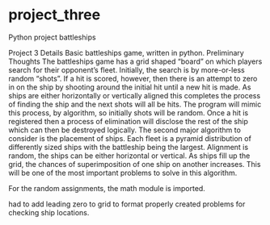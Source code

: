# project_three
Python project battleships

Project 3 Details
Basic battleships game, written in python. 
Preliminary Thoughts
The battleships game has a grid shaped “board” on which players search for their opponent’s fleet. Initially, the search is by more-or-less random “shots”. If a hit is scored, however, then there is an attempt to zero in on the ship by shooting around the initial hit until a new hit is made. As ships are either horizontally or vertically aligned this completes the process of finding the ship and the next shots will all be hits. The program will mimic this process, by algorithm, so initially shots will be random. Once a hit is registered then a process of elimination will disclose the rest of the ship which can then be destroyed logically.
The second major algorithm to consider is the placement of ships. Each fleet is a pyramid distribution of differently sized ships with the battleship being the largest. Alignment is random, the ships can be either horizontal or vertical. As ships fill up the grid, the chances of superimposition of one ship on another increases. This will be one of the most important problems to solve in this algorithm.



For the random assignments, the math module is imported.

had to add leading zero to grid to format properly created problems for checking ship locations.



